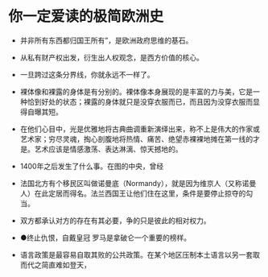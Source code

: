 # 你一定爱读的极简欧洲史

- 并非所有东西都归国王所有”，是欧洲政府思维的基石。

- 从私有财产权出发，衍生出人权观念，是西方价值的核心。

- 一旦跨过这条分界线，你就永远不一样了。

- 裸体像和裸露的身体是有分别的。裸体像本身展现的是丰富的力与美，它是一种恰到好处的状态；裸露的身体就只是没穿衣服而已，而且因为没穿衣服而显得自曝其短。

- 在他们心目中，光是优雅地将古典曲调重新演绎出来，称不上是伟大的作家或艺术家；穷尽灵魂，掏心剖腹地将热情、痛苦、绝望赤裸裸地摊在第一线的才是。艺术应该是情感激荡、表达淋漓、惊天撼地的。

- 1400年之后发生了什么事。在图的中央，曾经

- 法国北方有个移民区叫做诺曼底（Normandy），就是因为维京人（又称诺曼人）在此定居而得名。法兰西国王让他们住在这里，条件是要停止掠夺的勾当。

- 双方都承认对方的存在有其必要，争的只是彼此的相对权力。

- ●终止仇恨，自戴皇冠 罗马是拿破仑一个重要的榜样。

- 语言政策是最容易自取其败的公共政策。在某个地区压制本土语言以另一套取而代之简直难如登天，
